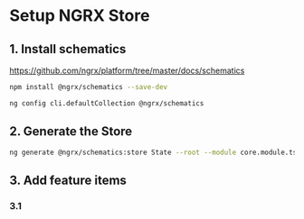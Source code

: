 # Setup NGRX Store

## 1. Install schematics

<https://github.com/ngrx/platform/tree/master/docs/schematics>

```sh
npm install @ngrx/schematics --save-dev

ng config cli.defaultCollection @ngrx/schematics
```

## 2. Generate the Store

```sh
ng generate @ngrx/schematics:store State --root --module core.module.ts

```

## 3. Add feature items

### 3.1  
